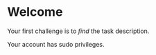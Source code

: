 # Welcome

Your first challenge is to _find_ the task description.

Your account has sudo privileges.
